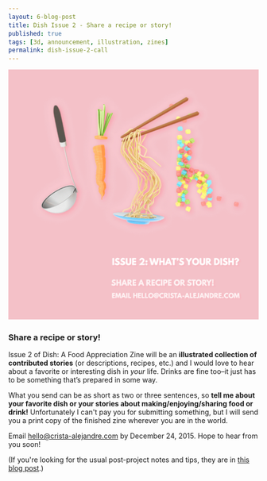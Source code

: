 ```yaml
---
layout: 6-blog-post
title: Dish Issue 2 - Share a recipe or story! 
published: true
tags: [3d, announcement, illustration, zines]
permalink: dish-issue-2-call
---
```

![Dish zine issue 2 promo](/images/three/dish-promo.png)

### Share a recipe or story!

Issue 2 of Dish: A Food Appreciation Zine will be an **illustrated collection of contributed stories** (or descriptions, recipes, etc.) and I would love to hear about a favorite or interesting dish in *your* life. Drinks are fine too–it just has to be something that’s prepared in some way. 

What you send can be as short as two or three sentences, so **tell me about your favorite dish or your stories about making/enjoying/sharing food or drink!** Unfortunately I can't pay you for submitting something, but I will send you a print copy of the finished zine wherever you are in the world.

Email [hello@crista-alejandre.com](//mailto:hello@crista-alejandre.com) by December 24, 2015. Hope to hear from you soon!

(If you're looking for the usual post-project notes and tips, they are in [this blog post](/dish-promo-process).)